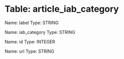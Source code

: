 Table: article_iab_category
===========================

Name: label
Type: STRING

Name: iab_category
Type: STRING

Name: id
Type: INTEGER

Name: url
Type: STRING

